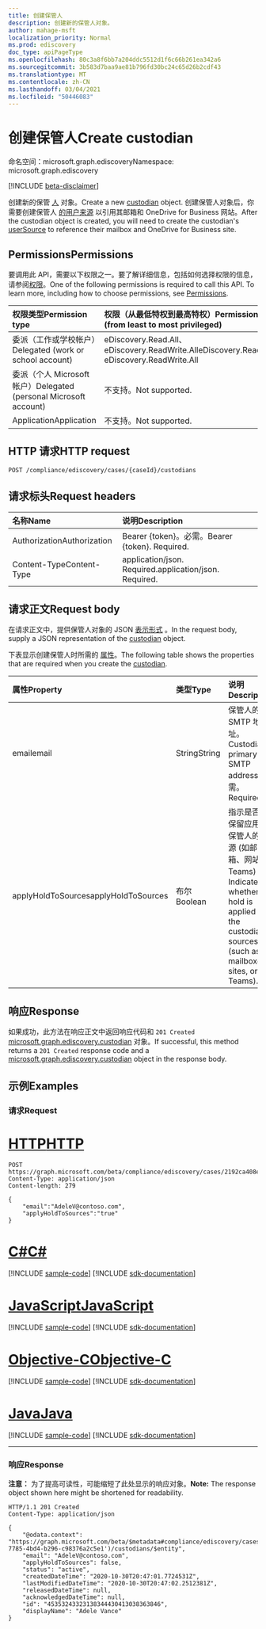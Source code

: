 ```yaml
---
title: 创建保管人
description: 创建新的保管人对象。
author: mahage-msft
localization_priority: Normal
ms.prod: ediscovery
doc_type: apiPageType
ms.openlocfilehash: 80c3a8f6bb7a204ddc5512d1f6c66b261ea342a6
ms.sourcegitcommit: 3b583d7baa9ae81b796fd30bc24c65d26b2cdf43
ms.translationtype: MT
ms.contentlocale: zh-CN
ms.lasthandoff: 03/04/2021
ms.locfileid: "50446083"
---
```

# <a name="create-custodian"></a><span data-ttu-id="ac3bc-103">创建保管人</span><span class="sxs-lookup"><span data-stu-id="ac3bc-103">Create custodian</span></span>

<span data-ttu-id="ac3bc-104">命名空间：microsoft.graph.ediscovery</span><span class="sxs-lookup"><span data-stu-id="ac3bc-104">Namespace: microsoft.graph.ediscovery</span></span>

[!INCLUDE [beta-disclaimer](../../includes/beta-disclaimer.md)]

<span data-ttu-id="ac3bc-105">创建新的保管 [人](../resources/ediscovery-custodian.md) 对象。</span><span class="sxs-lookup"><span data-stu-id="ac3bc-105">Create a new [custodian](../resources/ediscovery-custodian.md) object.</span></span> <span data-ttu-id="ac3bc-106">创建保管人对象后，你需要创建保管人 [的用户来源](../resources/ediscovery-usersource.md) 以引用其邮箱和 OneDrive for Business 网站。</span><span class="sxs-lookup"><span data-stu-id="ac3bc-106">After the custodian object is created, you will need to create the custodian's [userSource](../resources/ediscovery-usersource.md) to reference their mailbox and OneDrive for Business site.</span></span>

## <a name="permissions"></a><span data-ttu-id="ac3bc-107">Permissions</span><span class="sxs-lookup"><span data-stu-id="ac3bc-107">Permissions</span></span>

<span data-ttu-id="ac3bc-p102">要调用此 API，需要以下权限之一。要了解详细信息，包括如何选择权限的信息，请参阅[权限](/graph/permissions-reference)。</span><span class="sxs-lookup"><span data-stu-id="ac3bc-p102">One of the following permissions is required to call this API. To learn more, including how to choose permissions, see [Permissions](/graph/permissions-reference).</span></span>

|<span data-ttu-id="ac3bc-110">权限类型</span><span class="sxs-lookup"><span data-stu-id="ac3bc-110">Permission type</span></span>|<span data-ttu-id="ac3bc-111">权限（从最低特权到最高特权）</span><span class="sxs-lookup"><span data-stu-id="ac3bc-111">Permissions (from least to most privileged)</span></span>|
|:---|:---|
|<span data-ttu-id="ac3bc-112">委派（工作或学校帐户）</span><span class="sxs-lookup"><span data-stu-id="ac3bc-112">Delegated (work or school account)</span></span>|<span data-ttu-id="ac3bc-113">eDiscovery.Read.All、eDiscovery.ReadWrite.All</span><span class="sxs-lookup"><span data-stu-id="ac3bc-113">eDiscovery.Read.All, eDiscovery.ReadWrite.All</span></span>|
|<span data-ttu-id="ac3bc-114">委派（个人 Microsoft 帐户）</span><span class="sxs-lookup"><span data-stu-id="ac3bc-114">Delegated (personal Microsoft account)</span></span>|<span data-ttu-id="ac3bc-115">不支持。</span><span class="sxs-lookup"><span data-stu-id="ac3bc-115">Not supported.</span></span>|
|<span data-ttu-id="ac3bc-116">Application</span><span class="sxs-lookup"><span data-stu-id="ac3bc-116">Application</span></span>|<span data-ttu-id="ac3bc-117">不支持。</span><span class="sxs-lookup"><span data-stu-id="ac3bc-117">Not supported.</span></span>|

## <a name="http-request"></a><span data-ttu-id="ac3bc-118">HTTP 请求</span><span class="sxs-lookup"><span data-stu-id="ac3bc-118">HTTP request</span></span>

<!-- {
  "blockType": "ignored"
}
-->

``` http
POST /compliance/ediscovery/cases/{caseId}/custodians
```

## <a name="request-headers"></a><span data-ttu-id="ac3bc-119">请求标头</span><span class="sxs-lookup"><span data-stu-id="ac3bc-119">Request headers</span></span>

|<span data-ttu-id="ac3bc-120">名称</span><span class="sxs-lookup"><span data-stu-id="ac3bc-120">Name</span></span>|<span data-ttu-id="ac3bc-121">说明</span><span class="sxs-lookup"><span data-stu-id="ac3bc-121">Description</span></span>|
|:---|:---|
|<span data-ttu-id="ac3bc-122">Authorization</span><span class="sxs-lookup"><span data-stu-id="ac3bc-122">Authorization</span></span>|<span data-ttu-id="ac3bc-p103">Bearer {token}。必需。</span><span class="sxs-lookup"><span data-stu-id="ac3bc-p103">Bearer {token}. Required.</span></span>|
|<span data-ttu-id="ac3bc-125">Content-Type</span><span class="sxs-lookup"><span data-stu-id="ac3bc-125">Content-Type</span></span>|<span data-ttu-id="ac3bc-p104">application/json. Required.</span><span class="sxs-lookup"><span data-stu-id="ac3bc-p104">application/json. Required.</span></span>|

## <a name="request-body"></a><span data-ttu-id="ac3bc-128">请求正文</span><span class="sxs-lookup"><span data-stu-id="ac3bc-128">Request body</span></span>

<span data-ttu-id="ac3bc-129">在请求正文中，提供保管人对象的 JSON [表示形式](../resources/ediscovery-custodian.md) 。</span><span class="sxs-lookup"><span data-stu-id="ac3bc-129">In the request body, supply a JSON representation of the [custodian](../resources/ediscovery-custodian.md) object.</span></span>

<span data-ttu-id="ac3bc-130">下表显示创建保管人时所需的 [属性](../resources/ediscovery-custodian.md)。</span><span class="sxs-lookup"><span data-stu-id="ac3bc-130">The following table shows the properties that are required when you create the [custodian](../resources/ediscovery-custodian.md).</span></span>

|<span data-ttu-id="ac3bc-131">属性</span><span class="sxs-lookup"><span data-stu-id="ac3bc-131">Property</span></span>|<span data-ttu-id="ac3bc-132">类型</span><span class="sxs-lookup"><span data-stu-id="ac3bc-132">Type</span></span>|<span data-ttu-id="ac3bc-133">说明</span><span class="sxs-lookup"><span data-stu-id="ac3bc-133">Description</span></span>|
|:---|:---|:---|
|<span data-ttu-id="ac3bc-134">email</span><span class="sxs-lookup"><span data-stu-id="ac3bc-134">email</span></span>|<span data-ttu-id="ac3bc-135">String</span><span class="sxs-lookup"><span data-stu-id="ac3bc-135">String</span></span>|<span data-ttu-id="ac3bc-136">保管人的主 SMTP 地址。</span><span class="sxs-lookup"><span data-stu-id="ac3bc-136">Custodian's primary SMTP address.</span></span> <span data-ttu-id="ac3bc-137">必需。</span><span class="sxs-lookup"><span data-stu-id="ac3bc-137">Required.</span></span>|
|<span data-ttu-id="ac3bc-138">applyHoldToSources</span><span class="sxs-lookup"><span data-stu-id="ac3bc-138">applyHoldToSources</span></span>|<span data-ttu-id="ac3bc-139">布尔</span><span class="sxs-lookup"><span data-stu-id="ac3bc-139">Boolean</span></span>|<span data-ttu-id="ac3bc-140">指示是否将保留应用于保管人的来源 (如邮箱、网站或 Teams) 。</span><span class="sxs-lookup"><span data-stu-id="ac3bc-140">Indicates whether a hold is applied to the custodian's sources (such as mailboxes, sites, or Teams).</span></span>|

## <a name="response"></a><span data-ttu-id="ac3bc-141">响应</span><span class="sxs-lookup"><span data-stu-id="ac3bc-141">Response</span></span>

<span data-ttu-id="ac3bc-142">如果成功，此方法在响应正文中返回响应代码和 `201 Created` [microsoft.graph.ediscovery.custodian](../resources/ediscovery-custodian.md) 对象。</span><span class="sxs-lookup"><span data-stu-id="ac3bc-142">If successful, this method returns a `201 Created` response code and a [microsoft.graph.ediscovery.custodian](../resources/ediscovery-custodian.md) object in the response body.</span></span>

## <a name="examples"></a><span data-ttu-id="ac3bc-143">示例</span><span class="sxs-lookup"><span data-stu-id="ac3bc-143">Examples</span></span>

### <a name="request"></a><span data-ttu-id="ac3bc-144">请求</span><span class="sxs-lookup"><span data-stu-id="ac3bc-144">Request</span></span>

# <a name="http"></a>[<span data-ttu-id="ac3bc-145">HTTP</span><span class="sxs-lookup"><span data-stu-id="ac3bc-145">HTTP</span></span>](#tab/http)
<!-- {
  "blockType": "request",
  "name": "create_custodian_from_"
}
-->

``` http
POST https://graph.microsoft.com/beta/compliance/ediscovery/cases/2192ca408ea2410eba3bec8ae873be6b/custodians
Content-Type: application/json
Content-length: 279

{
    "email":"AdeleV@contoso.com",
    "applyHoldToSources":"true"
}
```

# <a name="c"></a>[<span data-ttu-id="ac3bc-146">C#</span><span class="sxs-lookup"><span data-stu-id="ac3bc-146">C#</span></span>](#tab/csharp)
[!INCLUDE [sample-code](../includes/snippets/csharp/create-custodian-from--csharp-snippets.md)]
[!INCLUDE [sdk-documentation](../includes/snippets/snippets-sdk-documentation-link.md)]

# <a name="javascript"></a>[<span data-ttu-id="ac3bc-147">JavaScript</span><span class="sxs-lookup"><span data-stu-id="ac3bc-147">JavaScript</span></span>](#tab/javascript)
[!INCLUDE [sample-code](../includes/snippets/javascript/create-custodian-from--javascript-snippets.md)]
[!INCLUDE [sdk-documentation](../includes/snippets/snippets-sdk-documentation-link.md)]

# <a name="objective-c"></a>[<span data-ttu-id="ac3bc-148">Objective-C</span><span class="sxs-lookup"><span data-stu-id="ac3bc-148">Objective-C</span></span>](#tab/objc)
[!INCLUDE [sample-code](../includes/snippets/objc/create-custodian-from--objc-snippets.md)]
[!INCLUDE [sdk-documentation](../includes/snippets/snippets-sdk-documentation-link.md)]

# <a name="java"></a>[<span data-ttu-id="ac3bc-149">Java</span><span class="sxs-lookup"><span data-stu-id="ac3bc-149">Java</span></span>](#tab/java)
[!INCLUDE [sample-code](../includes/snippets/java/create-custodian-from--java-snippets.md)]
[!INCLUDE [sdk-documentation](../includes/snippets/snippets-sdk-documentation-link.md)]

---

### <a name="response"></a><span data-ttu-id="ac3bc-150">响应</span><span class="sxs-lookup"><span data-stu-id="ac3bc-150">Response</span></span>

<span data-ttu-id="ac3bc-151">**注意：** 为了提高可读性，可能缩短了此处显示的响应对象。</span><span class="sxs-lookup"><span data-stu-id="ac3bc-151">**Note:** The response object shown here might be shortened for readability.</span></span>
<!-- {
  "blockType": "response",
  "truncated": true,
  "@odata.type": "microsoft.graph.ediscovery.custodian"
}
-->

``` http
HTTP/1.1 201 Created
Content-Type: application/json

{
    "@odata.context": "https://graph.microsoft.com/beta/$metadata#compliance/ediscovery/cases('4c8f8f70-7785-4bd4-b296-c98376a2c5e1')/custodians/$entity",
    "email": "AdeleV@contoso.com",
    "applyHoldToSources": false,
    "status": "active",
    "createdDateTime": "2020-10-30T20:47:01.7724531Z",
    "lastModifiedDateTime": "2020-10-30T20:47:02.2512381Z",
    "releasedDateTime": null,
    "acknowledgedDateTime": null,
    "id": "45353243323138344430413038363846",
    "displayName": "Adele Vance"
}
```
